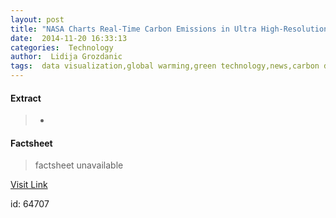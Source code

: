 ```yaml
---
layout: post
title: "NASA Charts Real-Time Carbon Emissions in Ultra High-Resolution Climate Model (VIDEO)"
date:  2014-11-20 16:33:13 
categories:  Technology  
author:  Lidija Grozdanic                                              
tags:  data visualization,global warming,green technology,news,carbon dioxide,carbon emissions,climate change,climate model,climate simulation,computer model,environmental destruction,global map,greenhouse gas,nasa,nasa research,nasa simulation                                                                                                                                                                                                                                                                                                                                                                                                                                                                                                                                                  
---
```



#### Extract
>+

#### Factsheet
>factsheet unavailable

[Visit Link](http://inhabitat.com/nasa-charts-real-time-carbon-emissions-in-ultra-high-resolution-climate-model-video/)

id:   64707 
